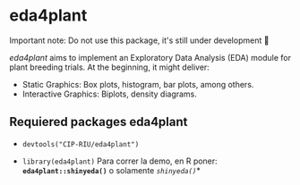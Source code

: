 # eda4plant

Important note: Do not use this package, it's still under development :construction:

*eda4plant* aims to implement an Exploratory Data Analysis (EDA) module for plant breeding trials. At the beginning, it might deliver:

- Static Graphics: Box plots, histogram, bar plots, among others. 
- Interactive Graphics: Biplots, density diagrams.

## Requiered packages eda4plant
- `devtools("CIP-RIU/eda4plant")`


- `library(eda4plant)`
Para correr la demo, en R poner: **`eda4plant::shinyeda()`** o solamente *`shinyeda()`**
